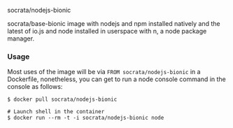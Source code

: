 socrata/nodejs-bionic

socrata/base-bionic image with nodejs and npm installed natively and the latest
of io.js and node installed in userspace with n, a node package
manager.

### Usage

Most uses of the image will be via `FROM socrata/nodejs-bionic` in a Dockerfile, nonetheless,
you can get to run a node console command in the console as follows:

    $ docker pull socrata/nodejs-bionic

    # Launch shell in the container
    $ docker run --rm -t -i socrata/nodejs-bionic node
